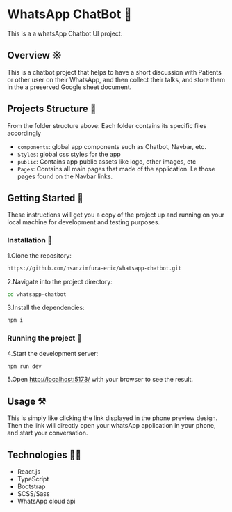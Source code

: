 # WhatsApp ChatBot 🚀

This is a a whatsApp Chatbot UI project.

## Overview ☀️

This is a chatbot project that helps to have a short discussion with Patients or other user on their WhatsApp, and then collect their talks, and store them in the a preserved Google sheet document.

## Projects Structure 🩻

From the folder structure above: Each folder contains its specific files accordingly

- `components`: global app components such as Chatbot, Navbar, etc.
- `Styles`: global css styles for the app
- `public`: Contains app public assets like logo, other images, etc
- `Pages`: Contains all main pages that made of the application. I.e those pages found on the Navbar links.

## Getting Started 💫

These instructions will get you a copy of the project up and running on your local machine for development and testing purposes.

### Installation 🚃

1.Clone the repository:

```bash
https://github.com/nsanzimfura-eric/whatsapp-chatbot.git
```

2.Navigate into the project directory:

```bash
cd whatsapp-chatbot
```

3.Install the dependencies:

```bash
npm i
```

### Running the project 🔦

4.Start the development server:

```bash
npm run dev
```

5.Open [http://localhost:5173/](http://localhost:5173/) with your browser to see the result.

## Usage ⚒️

This is simply like clicking the link displayed in the phone preview design. Then the link will directly open your whatsApp application in your phone, and start your conversation.

## Technologies 🧑‍💻

- React.js
- TypeScript
- Bootstrap
- SCSS/Sass
- WhatsApp cloud api
